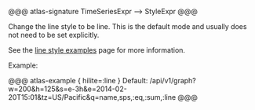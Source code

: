 @@@ atlas-signature
TimeSeriesExpr
-->
StyleExpr
@@@

Change the line style to be line. This is the default mode and usually
does not need to be set explicitly.

See the [line style examples](../../api/graph/line-styles.md) page for more information.

Example:

@@@ atlas-example { hilite=:line }
Default: /api/v1/graph?w=200&h=125&s=e-3h&e=2014-02-20T15:01&tz=US/Pacific&q=name,sps,:eq,:sum,:line
@@@
